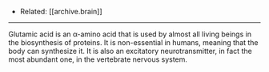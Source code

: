 
- Related: [[archive.brain]]

---

Glutamic acid is an α-amino acid that is used by almost all living beings in the biosynthesis of proteins. It is non-essential in humans, meaning that the body can synthesize it. It is also an excitatory neurotransmitter, in fact the most abundant one, in the vertebrate nervous system.
